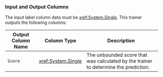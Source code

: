 ### Input and Output Columns
The input label column data must be <xref:System.Single>. This trainer outputs the following columns:

| Output Column Name | Column Type | Description|
| -- | -- | -- |
| `Score` | <xref:System.Single> | The unbounded score that was calculated by the trainer to determine the prediction.|